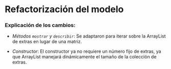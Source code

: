 # Refactorización del modelo

### Explicación de los cambios:

- *Métodos `mostrar` y `describir`*: Se adaptaron para iterar sobre la ArrayList de extras en lugar de una matriz.

- *Constructor*: El constructor ya no requiere un número fijo de extras, ya que ArrayList manejará dinámicamente el tamaño de la colección de extras.